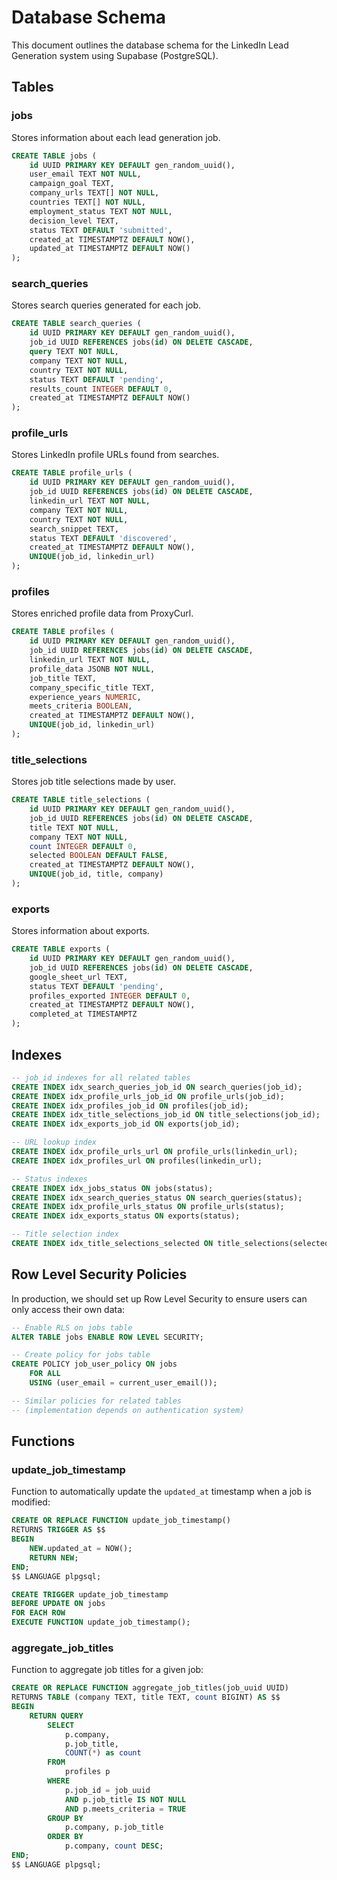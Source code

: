 # Database Schema

This document outlines the database schema for the LinkedIn Lead Generation system using Supabase (PostgreSQL).

## Tables

### jobs

Stores information about each lead generation job.

```sql
CREATE TABLE jobs (
    id UUID PRIMARY KEY DEFAULT gen_random_uuid(),
    user_email TEXT NOT NULL,
    campaign_goal TEXT,
    company_urls TEXT[] NOT NULL,
    countries TEXT[] NOT NULL,
    employment_status TEXT NOT NULL,
    decision_level TEXT,
    status TEXT DEFAULT 'submitted',
    created_at TIMESTAMPTZ DEFAULT NOW(),
    updated_at TIMESTAMPTZ DEFAULT NOW()
);
```

### search_queries

Stores search queries generated for each job.

```sql
CREATE TABLE search_queries (
    id UUID PRIMARY KEY DEFAULT gen_random_uuid(),
    job_id UUID REFERENCES jobs(id) ON DELETE CASCADE,
    query TEXT NOT NULL,
    company TEXT NOT NULL,
    country TEXT NOT NULL,
    status TEXT DEFAULT 'pending',
    results_count INTEGER DEFAULT 0,
    created_at TIMESTAMPTZ DEFAULT NOW()
);
```

### profile_urls

Stores LinkedIn profile URLs found from searches.

```sql
CREATE TABLE profile_urls (
    id UUID PRIMARY KEY DEFAULT gen_random_uuid(),
    job_id UUID REFERENCES jobs(id) ON DELETE CASCADE,
    linkedin_url TEXT NOT NULL,
    company TEXT NOT NULL,
    country TEXT NOT NULL,
    search_snippet TEXT,
    status TEXT DEFAULT 'discovered',
    created_at TIMESTAMPTZ DEFAULT NOW(),
    UNIQUE(job_id, linkedin_url)
);
```

### profiles

Stores enriched profile data from ProxyCurl.

```sql
CREATE TABLE profiles (
    id UUID PRIMARY KEY DEFAULT gen_random_uuid(),
    job_id UUID REFERENCES jobs(id) ON DELETE CASCADE,
    linkedin_url TEXT NOT NULL,
    profile_data JSONB NOT NULL,
    job_title TEXT,
    company_specific_title TEXT,
    experience_years NUMERIC,
    meets_criteria BOOLEAN,
    created_at TIMESTAMPTZ DEFAULT NOW(),
    UNIQUE(job_id, linkedin_url)
);
```

### title_selections

Stores job title selections made by user.

```sql
CREATE TABLE title_selections (
    id UUID PRIMARY KEY DEFAULT gen_random_uuid(),
    job_id UUID REFERENCES jobs(id) ON DELETE CASCADE,
    title TEXT NOT NULL,
    company TEXT NOT NULL,
    count INTEGER DEFAULT 0,
    selected BOOLEAN DEFAULT FALSE,
    created_at TIMESTAMPTZ DEFAULT NOW(),
    UNIQUE(job_id, title, company)
);
```

### exports

Stores information about exports.

```sql
CREATE TABLE exports (
    id UUID PRIMARY KEY DEFAULT gen_random_uuid(),
    job_id UUID REFERENCES jobs(id) ON DELETE CASCADE,
    google_sheet_url TEXT,
    status TEXT DEFAULT 'pending',
    profiles_exported INTEGER DEFAULT 0,
    created_at TIMESTAMPTZ DEFAULT NOW(),
    completed_at TIMESTAMPTZ
);
```

## Indexes

```sql
-- job_id indexes for all related tables
CREATE INDEX idx_search_queries_job_id ON search_queries(job_id);
CREATE INDEX idx_profile_urls_job_id ON profile_urls(job_id);
CREATE INDEX idx_profiles_job_id ON profiles(job_id);
CREATE INDEX idx_title_selections_job_id ON title_selections(job_id);
CREATE INDEX idx_exports_job_id ON exports(job_id);

-- URL lookup index
CREATE INDEX idx_profile_urls_url ON profile_urls(linkedin_url);
CREATE INDEX idx_profiles_url ON profiles(linkedin_url);

-- Status indexes
CREATE INDEX idx_jobs_status ON jobs(status);
CREATE INDEX idx_search_queries_status ON search_queries(status);
CREATE INDEX idx_profile_urls_status ON profile_urls(status);
CREATE INDEX idx_exports_status ON exports(status);

-- Title selection index
CREATE INDEX idx_title_selections_selected ON title_selections(selected);
```

## Row Level Security Policies

In production, we should set up Row Level Security to ensure users can only access their own data:

```sql
-- Enable RLS on jobs table
ALTER TABLE jobs ENABLE ROW LEVEL SECURITY;

-- Create policy for jobs table
CREATE POLICY job_user_policy ON jobs
    FOR ALL
    USING (user_email = current_user_email());

-- Similar policies for related tables
-- (implementation depends on authentication system)
```

## Functions

### update_job_timestamp

Function to automatically update the `updated_at` timestamp when a job is modified:

```sql
CREATE OR REPLACE FUNCTION update_job_timestamp()
RETURNS TRIGGER AS $$
BEGIN
    NEW.updated_at = NOW();
    RETURN NEW;
END;
$$ LANGUAGE plpgsql;

CREATE TRIGGER update_job_timestamp
BEFORE UPDATE ON jobs
FOR EACH ROW
EXECUTE FUNCTION update_job_timestamp();
```

### aggregate_job_titles

Function to aggregate job titles for a given job:

```sql
CREATE OR REPLACE FUNCTION aggregate_job_titles(job_uuid UUID)
RETURNS TABLE (company TEXT, title TEXT, count BIGINT) AS $$
BEGIN
    RETURN QUERY
        SELECT 
            p.company,
            p.job_title,
            COUNT(*) as count
        FROM 
            profiles p
        WHERE 
            p.job_id = job_uuid
            AND p.job_title IS NOT NULL
            AND p.meets_criteria = TRUE
        GROUP BY 
            p.company, p.job_title
        ORDER BY 
            p.company, count DESC;
END;
$$ LANGUAGE plpgsql;
```
